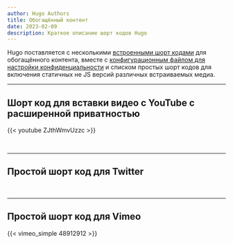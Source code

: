 ```yaml
---
author: Hugo Authors
title: Обогащённый контент
date: 2023-02-09
description: Краткое описание шорт кодов Hugo
---
```


Hugo поставляется с несколькими [встроенными шорт кодами](https://gohugo.io/content-management/shortcodes/#use-hugos-built-in-shortcodes) для обогащённого контента, вместе с [конфигурационным файлом для настройки конфиденциальности](https://gohugo.io/about/hugo-and-gdpr/) и списком простых шорт кодов для включения статичных не JS версий различных встраиваемых медиа.
<!--more-->
---

## Шорт код для вставки видео с YouTube с расширенной приватностью

{{< youtube ZJthWmvUzzc >}}

<br>

---

## Простой шорт код для Twitter

<!-- x shortcode not found -->
<!-- {{< x user="DesignReviewed" id="1085870671291310081" >}} -->

<br>

---

## Простой шорт код для Vimeo

{{< vimeo_simple 48912912 >}}
